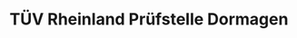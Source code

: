 ---
title: "TÜV Rheinland Prüfstelle Dormagen"
url: /dormagen/tuev-rheinland-pruefstelle-dormagen/
shop: Allgemein
---